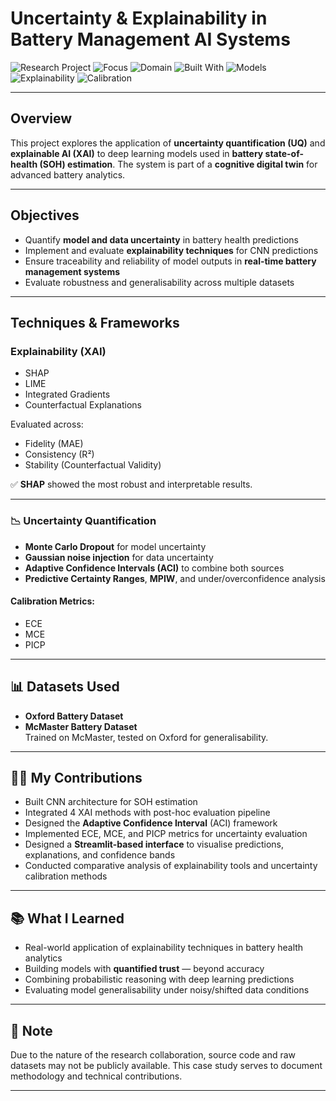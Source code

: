# Uncertainty & Explainability in Battery Management AI Systems

![Research Project](https://img.shields.io/badge/Project-Research-blue)
![Focus](https://img.shields.io/badge/Focus-Explainable%20AI%20%7C%20Uncertainty%20Quantification-purple)
![Domain](https://img.shields.io/badge/Domain-Battery%20Analytics-orange)
![Built With](https://img.shields.io/badge/Built%20With-Python-yellow)
![Models](https://img.shields.io/badge/Model-CNN-lightblue)
![Explainability](https://img.shields.io/badge/XAI-Techniques%3A%20SHAP%20%7C%20LIME-green)
![Calibration](https://img.shields.io/badge/Calibration-ACI%20%7C%20PICP%20%7C%20ECE-red)

---

## Overview

This project explores the application of **uncertainty quantification (UQ)** and **explainable AI (XAI)** to deep learning models used in **battery state-of-health (SOH) estimation**. The system is part of a **cognitive digital twin** for advanced battery analytics.

---

## Objectives

- Quantify **model and data uncertainty** in battery health predictions
- Implement and evaluate **explainability techniques** for CNN predictions
- Ensure traceability and reliability of model outputs in **real-time battery management systems**
- Evaluate robustness and generalisability across multiple datasets

---

## Techniques & Frameworks

### Explainability (XAI)
- SHAP
- LIME
- Integrated Gradients
- Counterfactual Explanations

Evaluated across:  
- Fidelity (MAE)  
- Consistency (R²)  
- Stability (Counterfactual Validity)

✅ **SHAP** showed the most robust and interpretable results.

---

### 📉 Uncertainty Quantification

- **Monte Carlo Dropout** for model uncertainty  
- **Gaussian noise injection** for data uncertainty  
- **Adaptive Confidence Intervals (ACI)** to combine both sources
- **Predictive Certainty Ranges**, **MPIW**, and under/overconfidence analysis

#### Calibration Metrics:
- ECE
- MCE
- PICP

---

## 📊 Datasets Used

- **Oxford Battery Dataset**
- **McMaster Battery Dataset**  
Trained on McMaster, tested on Oxford for generalisability.

---

## 👨‍💻 My Contributions

- Built CNN architecture for SOH estimation
- Integrated 4 XAI methods with post-hoc evaluation pipeline
- Designed the **Adaptive Confidence Interval** (ACI) framework
- Implemented ECE, MCE, and PICP metrics for uncertainty evaluation
- Designed a **Streamlit-based interface** to visualise predictions, explanations, and confidence bands
- Conducted comparative analysis of explainability tools and uncertainty calibration methods

---

## 📚 What I Learned

- Real-world application of explainability techniques in battery health analytics
- Building models with **quantified trust** — beyond accuracy
- Combining probabilistic reasoning with deep learning predictions
- Evaluating model generalisability under noisy/shifted data conditions

---

## 🔐 Note

Due to the nature of the research collaboration, source code and raw datasets may not be publicly available. This case study serves to document methodology and technical contributions.

---
